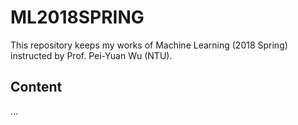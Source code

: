 # ML2018SPRING
This repository keeps my works of Machine Learning (2018 Spring) instructed by Prof. Pei-Yuan Wu (NTU).

## Content
...
